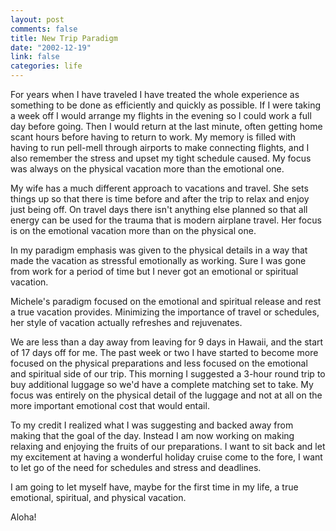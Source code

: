 ```yaml
--- 
layout: post
comments: false
title: New Trip Paradigm
date: "2002-12-19"
link: false
categories: life
---
```

For years when I have traveled I have treated the whole experience as something to be done as efficiently and quickly as possible. If I were taking a week off I would arrange my flights in the evening so I could work a full day before going. Then I would return at the last minute, often getting home scant hours before having to return to work. My memory is filled with having to run pell-mell through airports to make connecting flights, and I also remember the stress and upset my tight schedule caused. My focus was always on the physical vacation more than the emotional one.

My wife has a much different approach to vacations and travel. She sets things up so that there is time before and after the trip to relax and enjoy just being off. On travel days there isn't anything else planned so that all energy can be used for the trauma that is modern airplane travel. Her focus is on the emotional vacation more than on the physical one.

In my paradigm emphasis was given to the physical details in a way that made the vacation as stressful emotionally as working. Sure I was gone from work for a period of time but I never got an emotional or spiritual vacation.

Michele's paradigm focused on the emotional and spiritual release and rest a true vacation provides. Minimizing the importance of travel or schedules, her style of vacation actually refreshes and rejuvenates.

We are less than a day away from leaving for 9 days in Hawaii, and the start of 17 days off for me. The past week or two I have started to become more focused on the physical preparations and less focused on the emotional and spiritual side of our trip. This morning I suggested a 3-hour round trip to buy additional luggage so we'd have a complete matching set to take. My focus was entirely on the physical detail of the luggage and not at all on the more important emotional cost that would entail.

To my credit I realized what I was suggesting and backed away from making that the goal of the day. Instead I am now working on making relaxing and enjoying the fruits of our preparations. I want to sit back and let my excitement at having a wonderful holiday cruise come to the fore, I want to let go of the need for schedules and stress and deadlines.

I am going to let myself have, maybe for the first time in my life, a true emotional, spiritual, and physical vacation.

Aloha!
